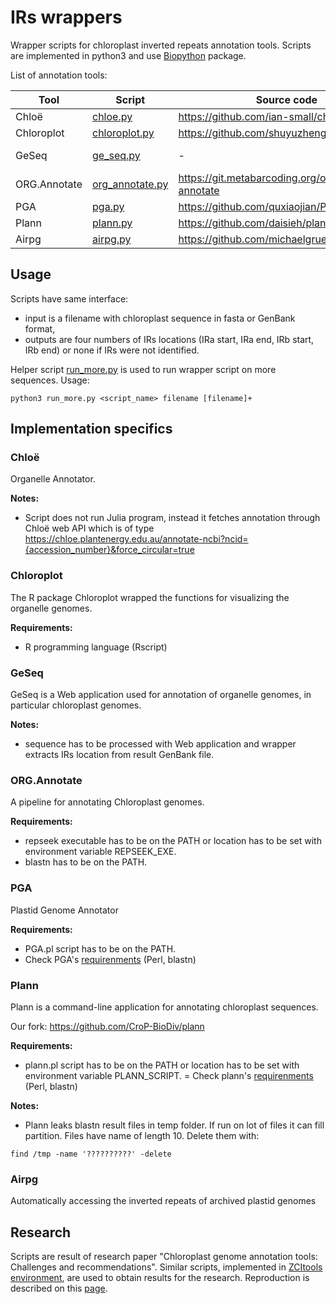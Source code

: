 # IRs wrappers

Wrapper scripts for chloroplast inverted repeats annotation tools. Scripts are implemented in python3 and use [Biopython](https://biopython.org/) package.

List of annotation tools:

| Tool | Script | Source code | Web application |
| ----------- | ----------- | ----------- | ----------- |
| Chloë | [chloe.py](chloe.py) | https://github.com/ian-small/chloe | https://chloe.plantenergy.edu.au/ |
| Chloroplot | [chloroplot.py](chloroplot.py) | https://github.com/shuyuzheng/Chloroplot | https://irscope.shinyapps.io/chloroplot/ |
| GeSeq | [ge_seq.py](ge_seq.py) | - | https://chlorobox.mpimp-golm.mpg.de/geseq.html |
| ORG.Annotate | [org_annotate.py](org_annotate.py) | https://git.metabarcoding.org/org-asm/org-annotate | - |
| PGA | [pga.py](pga.py) | https://github.com/quxiaojian/PGA | - |
| Plann | [plann.py](plann.py) | https://github.com/daisieh/plann | - |
| Airpg | [airpg.py](airpg.py) | https://github.com/michaelgruenstaeudl/airpg | - |


## Usage

Scripts have same interface:
- input is a filename with chloroplast sequence in fasta or GenBank format,
- outputs are four numbers of IRs locations (IRa start, IRa end, IRb start, IRb end) or none if IRs were not identified.

Helper script [run_more.py](run_more.py) is used to run wrapper script on more sequences. Usage:
```
python3 run_more.py <script_name> filename [filename]+
```


## Implementation specifics

### Chloë

Organelle Annotator.

**Notes:**
- Script does not run Julia program, instead it fetches annotation through Chloë web API which is of type
https://chloe.plantenergy.edu.au/annotate-ncbi?ncid={accession_number}&force_circular=true


### Chloroplot

The R package Chloroplot wrapped the functions for visualizing the organelle genomes.

**Requirements:**
- R programming language (Rscript)


### GeSeq

GeSeq is a Web application used for annotation of organelle genomes, in particular chloroplast genomes.

**Notes:**
- sequence has to be processed with Web application and wrapper extracts IRs location from result GenBank file.


### ORG.Annotate

A pipeline for annotating Chloroplast genomes.

**Requirements:**
- repseek executable has to be on the PATH or location has to be set with environment variable REPSEEK_EXE.
- blastn has to be on the PATH.


### PGA

Plastid Genome Annotator

**Requirements:**
- PGA.pl script has to be on the PATH.
- Check PGA's [requirenments](https://github.com/quxiaojian/PGA) (Perl, blastn)


### Plann

Plann is a command-line application for annotating chloroplast sequences.

Our fork: https://github.com/CroP-BioDiv/plann

**Requirements:**
- plann.pl script has to be on the PATH or location has to be set with environment variable PLANN_SCRIPT.
= Check plann's [requirenments](https://github.com/daisieh/plann) (Perl, blastn)

**Notes:**
- Plann leaks blastn result files in temp folder. If run on lot of files it can fill partition.
Files have name of length 10. Delete them with:
```
find /tmp -name '??????????' -delete
```

### Airpg

Automatically accessing the inverted repeats of archived plastid genomes



## Research

Scripts are result of research paper "Chloroplast genome annotation tools: Challenges and recommendations".
Similar scripts, implemented in [ZCItools environment](https://github.com/CroP-BioDiv/zcitools), are used to obtain results for the research.
Reproduction is described on this [page](https://github.com/CroP-BioDiv/zcitools/blob/master/docs/irs_annotation_tools.md).
